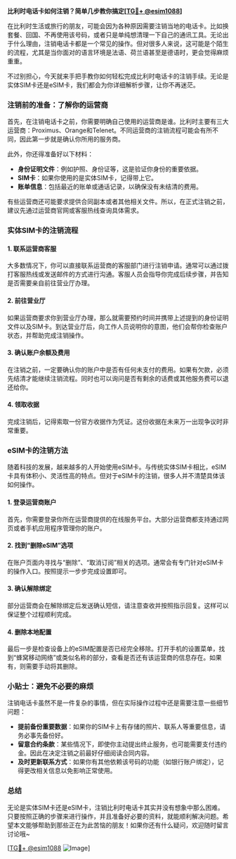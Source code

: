 **比利时电话卡如何注销？简单几步教你搞定[[TG💪+ @esim1088](https://t.me/s/esim1088)]**

在比利时生活或旅行的朋友，可能会因为各种原因需要注销当地的电话卡。比如换套餐、回国、不再使用该号码，或者只是单纯想清理一下自己的通讯工具。无论出于什么理由，注销电话卡都是一个常见的操作。但对很多人来说，这可能是个陌生的流程，尤其是当你面对的语言环境是法语、荷兰语甚至是德语时，更会觉得麻烦重重。

不过别担心，今天就来手把手教你如何轻松完成比利时电话卡的注销手续。无论是实体SIM卡还是eSIM卡，我们都会为你详细解析步骤，让你不再迷茫。

### 注销前的准备：了解你的运营商

首先，在注销电话卡之前，你需要明确自己使用的运营商是谁。比利时主要有三大运营商：Proximus、Orange和Telenet。不同运营商的注销流程可能会有所不同，因此第一步就是确认你所用的服务商。

此外，你还得准备好以下材料：

- **身份证明文件**：例如护照、身份证等，这是验证你身份的重要依据。
- **SIM卡**：如果你使用的是实体SIM卡，记得带上它。
- **账单信息**：包括最近的账单或通话记录，以确保没有未结清的费用。

有些运营商还可能要求提供合同副本或者其他相关文件。所以，在正式注销之前，建议先通过运营商官网或客服热线查询具体需求。

### 实体SIM卡的注销流程

#### 1. 联系运营商客服
大多数情况下，你可以直接联系运营商的客服部门进行注销申请。通常可以通过拨打客服热线或发送邮件的方式进行沟通。客服人员会指导你完成后续步骤，并告知是否需要亲自前往营业厅办理。

#### 2. 前往营业厅
如果运营商要求你到营业厅办理，那么就需要预约时间并携带上述提到的身份证明文件以及SIM卡。到达营业厅后，向工作人员说明你的意图，他们会帮你检查账户状态，并帮助完成注销操作。

#### 3. 确认账户余额及费用
在注销之前，一定要确认你的账户中是否有任何未支付的费用。如果有欠款，必须先结清才能继续注销流程。同时也可以询问是否有剩余的话费或其他服务费可以退还给你。

#### 4. 领取收据
完成注销后，记得索取一份官方收据作为凭证。这份收据在未来万一出现争议时非常重要。

### eSIM卡的注销方法

随着科技的发展，越来越多的人开始使用eSIM卡。与传统实体SIM卡相比，eSIM卡具有体积小、灵活性高的特点。但对于eSIM卡的注销，很多人并不清楚具体该如何操作。

#### 1. 登录运营商账户
首先，你需要登录你所在运营商提供的在线服务平台。大部分运营商都支持通过网页或者手机应用程序管理你的账户。

#### 2. 找到“删除eSIM”选项
在账户页面内寻找与“删除”、“取消订阅”相关的选项。通常会有专门针对eSIM卡的操作入口。按照提示一步步完成设置即可。

#### 3. 确认解除绑定
部分运营商会在解除绑定后发送确认短信，请注意查收并按照指示回复。这样可以保证整个过程顺利完成。

#### 4. 删除本地配置
最后一步是检查设备上的eSIM配置是否已经完全移除。打开手机的设置菜单，找到“蜂窝移动网络”或类似名称的部分，查看是否还有该运营商的信息存在。如果有，则需要手动将其删除。

### 小贴士：避免不必要的麻烦

注销电话卡虽然不是一件复杂的事情，但在实际操作过程中还是需要注意一些细节问题：

- **提前备份重要数据**：如果你的SIM卡上有存储的照片、联系人等重要信息，请务必事先备份好。
- **留意合约条款**：某些情况下，即使你主动提出终止服务，也可能需要支付违约金。因此在决定注销之前最好仔细阅读合同内容。
- **及时更新联系方式**：如果你有其他依赖该号码的功能（如银行账户绑定），记得更改相关信息以免影响正常使用。

### 总结

无论是实体SIM卡还是eSIM卡，注销比利时电话卡其实并没有想象中那么困难。只要按照正确的步骤来进行操作，并且准备好必要的资料，就能顺利解决问题。希望本文能够帮助到那些正在为此苦恼的朋友！如果你还有什么疑问，欢迎随时留言讨论哦~

[[TG💪+ @esim1088](https://t.me/s/esim1088) ![Image](https://i.postimg.cc/4NQfJmqS/Snipaste-2025-05-13-00-14-12.png)]